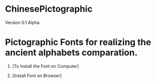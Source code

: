 # ChinesePictographic

Version 0.1 Alpha

# Pictographic Fonts for realizing the ancient alphabets comparation.  

1. [To Install the Font on Computer]   

2. [Install Font on Browser] 

